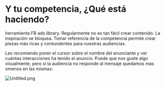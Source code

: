 # Y tu competencia, ¿Qué está haciendo?

 herramienta FB ads library. Regularmente no es tan fácil crear contenido. La inspiración se bloquea. Tomar referencia de la competencia permite crear piezas más ricas y contundentes para nuestras audiencias.

 Les recomiendo poner el cursor sobre el nombre del anunciante y ver cuántas interacciones ha tenido el anuncio. Puede que nos guste algo visualmente, pero si la audiencia no responde al mensaje quedamos mas omenos en las mismas:

![Untitled.png](https://static.platzi.com/media/user_upload/Untitled-5990a503-4c6e-4bed-b9c3-e509240961df.jpg)
